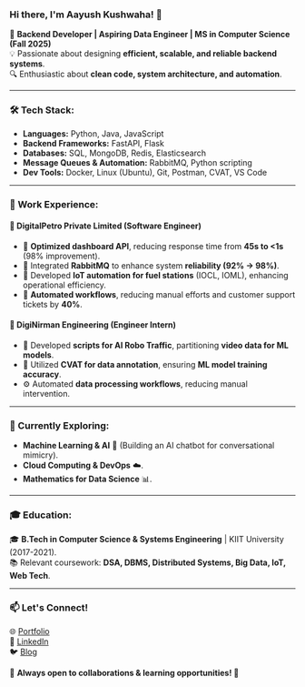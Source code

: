 ### Hi there, I'm Aayush Kushwaha! 👋  

🚀 **Backend Developer | Aspiring Data Engineer | MS in Computer Science (Fall 2025)**  
💡 Passionate about designing **efficient, scalable, and reliable backend systems**.  
🔍 Enthusiastic about **clean code, system architecture, and automation**.  

---

### 🛠 Tech Stack:

- **Languages:** Python, Java, JavaScript  
- **Backend Frameworks:** FastAPI, Flask  
- **Databases:** SQL, MongoDB, Redis, Elasticsearch  
- **Message Queues & Automation:** RabbitMQ, Python scripting  
- **Dev Tools:** Docker, Linux (Ubuntu), Git, Postman, CVAT, VS Code  

---

### 💼 Work Experience:

#### 🏢 **DigitalPetro Private Limited (Software Engineer)**
- 🚀 **Optimized dashboard API**, reducing response time from **45s to <1s** (98% improvement).  
- 🔄 Integrated **RabbitMQ** to enhance system **reliability (92% → 98%)**.  
- 🔧 Developed **IoT automation for fuel stations** (IOCL, IOML), enhancing operational efficiency.  
- 🤖 **Automated workflows**, reducing manual efforts and customer support tickets by **40%**.  

#### 🏢 **DigiNirman Engineering (Engineer Intern)**
- 🧠 Developed **scripts for AI Robo Traffic**, partitioning **video data for ML models**.  
- 🎯 Utilized **CVAT for data annotation**, ensuring **ML model training accuracy**.  
- ⚙️ Automated **data processing workflows**, reducing manual intervention.  

---

### 🎯 Currently Exploring:

- **Machine Learning & AI** 🧠 (Building an AI chatbot for conversational mimicry).  
- **Cloud Computing & DevOps** ☁️.  
- **Mathematics for Data Science** 📊.  

---

### 🎓 Education:

🎓 **B.Tech in Computer Science & Systems Engineering** | KIIT University (2017-2021).  
📚 Relevant coursework: **DSA, DBMS, Distributed Systems, Big Data, IoT, Web Tech**.  

---

### 📫 Let's Connect!

🌐 [Portfolio](https://www.aayushkushwaha.com.np/)  
💼 [LinkedIn](https://www.linkedin.com/in/aayushkushwaha)  
🐦 [Blog](https://twitter.com/yourhandle)  

📌 **Always open to collaborations & learning opportunities! 🚀**
